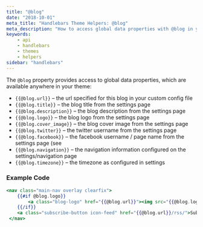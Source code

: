 ```yaml
---
title: "@blog"
date: "2018-10-01"
meta_title: "Handlebars Theme Helpers: @blog"
meta_description: "How to access global data properties with @blog in your Ghost theme. Read more 👉"
keywords:
    - api
    - handlebars
    - themes
    - helpers
sidebar: "handlebars"
---
```


The `@blog` property provides access to global data properties, which are available anywhere in your theme:

- `{{@blog.url}}` – the url specified for this blog in your custom config file
- `{{@blog.title}}` – the blog title from the settings page
- `{{@blog.description}}` – the blog description from the settings page
- `{{@blog.logo}}` – the blog logo from the settings page
- `{{@blog.cover_image}}` – the blog cover image from the settings page
- `{{@blog.twitter}}` – the twitter username from the settings page 
- `{{@blog.facebook}}` – the facebook username / page name from the settings page (see 
- `{{@blog.navigation}}` – the navigation information configured on the settings/navigation page
- `{{@blog.timezone}}` – the timezone as configured in settings

### Example Code

```handlebars
<nav class="main-nav overlay clearfix">
    {{#if @blog.logo}}
        <a class="blog-logo" href="{{@blog.url}}"><img src="{{@blog.logo}}" alt="Blog Logo" /></a>
    {{/if}}
    <a class="subscribe-button icon-feed" href="{{@blog.url}}/rss/">Subscribe</a>
 </nav>
```
